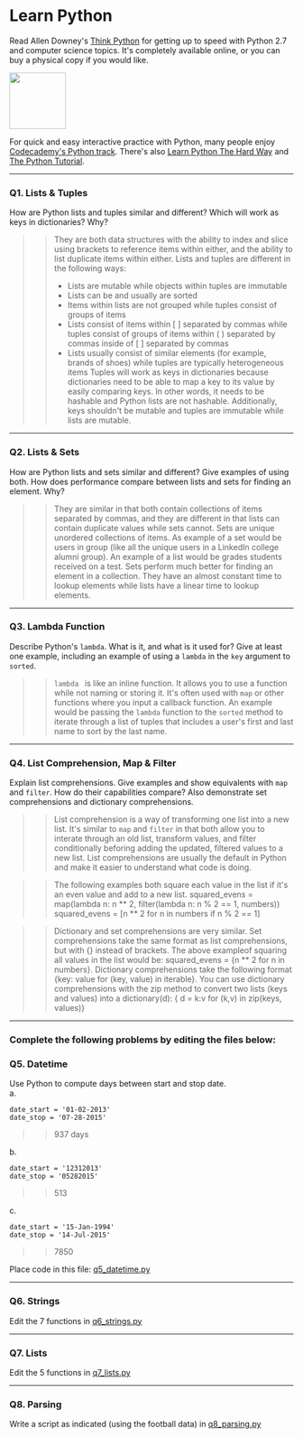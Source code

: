 # Learn Python

Read Allen Downey's [Think Python](http://www.greenteapress.com/thinkpython/) for getting up to speed with Python 2.7 and computer science topics. It's completely available online, or you can buy a physical copy if you would like.

<a href="http://www.greenteapress.com/thinkpython/"><img src="img/think_python.png" style="width: 100px;" target="_blank"></a>

For quick and easy interactive practice with Python, many people enjoy [Codecademy's Python track](http://www.codecademy.com/en/tracks/python). There's also [Learn Python The Hard Way](http://learnpythonthehardway.org/book/) and [The Python Tutorial](https://docs.python.org/2/tutorial/).

---

### Q1. Lists &amp; Tuples

How are Python lists and tuples similar and different? Which will work as keys in dictionaries? Why?

>> They are both data structures with the ability to index and slice using brackets to reference items within either, and the ability to list duplicate items within either. Lists and tuples are different in the following ways:
>> * Lists are mutable while objects within tuples are immutable
>> * Lists can be and usually are sorted
>> * Items within lists are not grouped while tuples consist of groups of items
>> * Lists consist of items within [ ] separated by commas while tuples consist of groups of items within ( ) separated by commas inside of [ ] separated by commas
>> * Lists usually consist of similar elements (for example, brands of shoes) while tuples are typically heterogeneous items
>> Tuples will work as keys in dictionaries because dictionaries need to be able to map a key to its value by easily comparing keys. In other words, it needs to be hashable and Python lists are not hashable. Additionally, keys shouldn't be mutable and tuples are immutable while lists are mutable.

---

### Q2. Lists &amp; Sets

How are Python lists and sets similar and different? Give examples of using both. How does performance compare between lists and sets for finding an element. Why?

>> They are similar in that both contain collections of items separated by commas, and they are different in that lists can contain duplicate values while sets cannot. Sets are unique unordered collections of items. As example of a set would be users in group (like all the unique users in a LinkedIn college alumni group). An example of a list would be grades students received on a test. Sets perform much better for finding an element in a collection. They have an almost constant time to lookup elements while lists have a linear time to lookup elements.

---

### Q3. Lambda Function

Describe Python's `lambda`. What is it, and what is it used for? Give at least one example, including an example of using a `lambda` in the `key` argument to `sorted`.

>> `lambda ` is like an inline function. It allows you to use a function while not naming or storing it. It's often used with `map` or other functions where you input a callback function. An example would be passing the `lambda` function to the `sorted` method to iterate through a list of tuples that includes a user's first and last name to sort by the last name.

---

### Q4. List Comprehension, Map &amp; Filter

Explain list comprehensions. Give examples and show equivalents with `map` and `filter`. How do their capabilities compare? Also demonstrate set comprehensions and dictionary comprehensions.

>> List comprehension is a way of transforming one list into a new list. It's similar to `map` and `filter` in that both allow you to interate through an old list, transform values, and filter conditionally beforing adding the updated, filtered values to a new list. List comprehensions are usually the default in Python and make it easier to understand what code is doing.

>> The following examples both square each value in the list if it's an even value and add to a new list.
>> squared_evens = map(lambda n: n ** 2, filter(lambda n: n % 2 == 1, numbers))
>> squared_evens = [n ** 2 for n in numbers if n % 2 == 1]

>> Dictionary and set comprehensions are very similar. Set comprehensions take the same format as list comprehensions, but with {} instead of brackets. The above exampleof squaring all values in the list would be: squared_evens = {n ** 2 for n in numbers}. Dictionary comprehensions take the following format {key: value for (key, value) in iterable}. You can use dictionary comprehensions with the zip method to convert two lists (keys and values) into a dictionary(d): { d = k:v for (k,v) in zip(keys, values)}
---

### Complete the following problems by editing the files below:

### Q5. Datetime
Use Python to compute days between start and stop date.   
a.  

```
date_start = '01-02-2013'    
date_stop = '07-28-2015'
```

>> 937 days

b.  
```
date_start = '12312013'  
date_stop = '05282015'  
```

>> 513

c.  
```
date_start = '15-Jan-1994'      
date_stop = '14-Jul-2015'  
```

>> 7850

Place code in this file: [q5_datetime.py](python/q5_datetime.py)

---

### Q6. Strings
Edit the 7 functions in [q6_strings.py](python/q6_strings.py)

---

### Q7. Lists
Edit the 5 functions in [q7_lists.py](python/q7_lists.py)

---

### Q8. Parsing
Write a script as indicated (using the football data) in [q8_parsing.py](python/q8_parsing.py)





